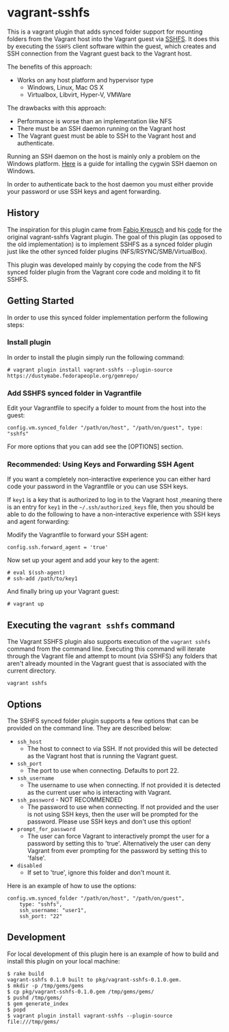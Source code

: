 # vagrant-sshfs

This is a vagrant plugin that adds synced folder support for mounting
folders from the Vagrant host into the Vagrant guest via
[SSHFS](https://github.com/libfuse/sshfs). It does this by executing
the `SSHFS` client software within the guest, which creates and SSH
connection from the Vagrant guest back to the Vagrant host. 

The benefits of this approach:
- Works on any host platform and hypervisor type
    - Windows, Linux, Mac OS X
    - Virtualbox, Libvirt, Hyper-V, VMWare

The drawbacks with this approach:
- Performance is worse than an implementation like NFS
- There must be an SSH daemon running on the Vagrant host 
- The Vagrant guest must be able to SSH to the Vagrant host and authenticate.

Running an SSH daemon on the host is mainly only a problem on the
Windows platform. [Here](http://docs.oracle.com/cd/E24628_01/install.121/e22624/preinstall_req_cygwin_ssh.htm#EMBSC150) 
is a guide for intalling the cygwin SSH daemon on Windows.

In order to authenticate back to the host daemon you must either
provide your password or use SSH keys and agent forwarding.

## History

The inspiration for this plugin came from [Fabio Kreusch](https://github.com/fabiokr)
and his [code](https://github.com/fabiokr/vagrant-sshfs) for the original 
vagrant-sshfs Vagrant plugin. The goal of this plugin (as opposed to
the old implementation) is to implement SSHFS as a synced folder
plugin just like the other synced folder plugins (NFS/RSYNC/SMB/VirtualBox).

This plugin was developed mainly by copying the code from the NFS synced 
folder plugin from the Vagrant core code and molding it to fit SSHFS.

## Getting Started

In order to use this synced folder implementation perform the
following steps:

### Install plugin

In order to install the plugin simply run the following command:

```
# vagrant plugin install vagrant-sshfs --plugin-source https://dustymabe.fedorapeople.org/gemrepo/
```

### Add SSHFS synced folder in Vagrantfile

Edit your Vagrantfile to specify a folder to mount from the host into
the guest:

```
config.vm.synced_folder "/path/on/host", "/path/on/guest", type: "sshfs"
```

For more options that you can add see the [OPTIONS] section.

### Recommended: Using Keys and Forwarding SSH Agent


If you want a completely non-interactive experience you can either
hard code your password in the Vagrantfile or you can use SSH keys.

If `key1` is a key that is authorized to log in to the Vagrant host
,meaning there is an entry for `key1` in the `~/.ssh/authorized_keys` 
file, then you should be able to do the following to have a
non-interactive experience with SSH keys and agent forwarding:

Modify the Vagrantfile to forward your SSH agent:

```
config.ssh.forward_agent = 'true'
```

Now set up your agent and add your key to the agent:

```
# eval $(ssh-agent)
# ssh-add /path/to/key1
```

And finally bring up your Vagrant guest:

```
# vagrant up
```

## Executing the `vagrant sshfs` command

The Vagrant SSHFS plugin also supports execution of the `vagrant sshfs`
command from the command line. Executing this command will
iterate through the Vagrant file and attempt to mount (via SSHFS) any
folders that aren't already mounted in the Vagrant guest that is
associated with the current directory.

```
vagrant sshfs
```

## Options

The SSHFS synced folder plugin supports a few options that can be
provided on the command line. They are described below:

- `ssh_host`
    - The host to connect to via SSH. If not provided this will be 
      detected as the Vagrant host that is running the Vagrant guest.
- `ssh_port`
    - The port to use when connecting. Defaults to port 22.
- `ssh_username` 
    - The username to use when connecting. If not provided it is
    detected as the current user who is interacting with Vagrant.
- `ssh_password` - NOT RECOMMENDED
    - The password to use when connecting. If not provided and the
      user is not using SSH keys, then the user will be prompted for
      the password. Please use SSH keys and don't use this option!
- `prompt_for_password`
    - The user can force Vagrant to interactively prompt the user for
      a password by setting this to 'true'. Alternatively the user can
      deny Vagrant from ever prompting for the password by setting
      this to 'false'.
- `disabled`
    - If set to 'true', ignore this folder and don't mount it.

Here is an example of how to use the options:

```
config.vm.synced_folder "/path/on/host", "/path/on/guest", 
    type: "sshfs",
    ssh_username: "user1",
    ssh_port: "22"
```

## Development

For local development of this plugin here is an example of how to build 
and install this plugin on your local machine:

```
$ rake build
vagrant-sshfs 0.1.0 built to pkg/vagrant-sshfs-0.1.0.gem.
$ mkdir -p /tmp/gems/gems
$ cp pkg/vagrant-sshfs-0.1.0.gem /tmp/gems/gems/                                                                                                          
$ pushd /tmp/gems/
$ gem generate_index
$ popd
$ vagrant plugin install vagrant-sshfs --plugin-source file:///tmp/gems/
```
